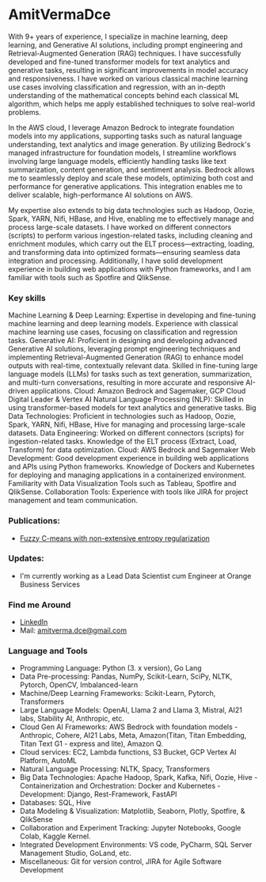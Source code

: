# AmitVermaDce
 With 9+ years of experience, I specialize in machine learning, deep learning, and Generative AI solutions, including prompt engineering and Retrieval-Augmented Generation (RAG) techniques. I have successfully developed and fine-tuned transformer models for text analytics and generative tasks, resulting in significant improvements in model accuracy and responsiveness. I have worked on various classical machine learning use cases involving classification and regression, with an in-depth understanding of the mathematical concepts behind each classical ML algorithm, which helps me apply established techniques to solve real-world problems.

In the AWS cloud, I leverage Amazon Bedrock to integrate foundation models into my applications, supporting tasks such as natural language understanding, text analytics and image generation. By utilizing Bedrock's managed infrastructure for foundation models, I streamline workflows involving large language models, efficiently handling tasks like text summarization, content generation, and sentiment analysis. Bedrock allows me to seamlessly deploy and scale these models, optimizing both cost and performance for generative applications. This integration enables me to deliver scalable, high-performance AI solutions on AWS.

My expertise also extends to big data technologies such as Hadoop, Oozie, Spark, YARN, Nifi, HBase, and Hive, enabling me to effectively manage and process large-scale datasets. I have worked on different connectors (scripts) to perform various ingestion-related tasks, including cleaning and enrichment modules, which carry out the ELT process—extracting, loading, and transforming data into optimized formats—ensuring seamless data integration and processing. Additionally, I have solid development experience in building web applications with Python frameworks, and I am familiar with tools such as Spotfire and QlikSense.

### Key skills
Machine Learning & Deep Learning: Expertise in developing and fine-tuning machine learning and deep learning models. Experience with classical machine learning use cases, focusing on classification and regression tasks.
Generative AI: Proficient in designing and developing advanced Generative AI solutions, leveraging prompt engineering techniques and implementing Retrieval-Augmented Generation (RAG) to enhance model outputs with real-time, contextually relevant data. Skilled in fine-tuning large language models (LLMs) for tasks such as text generation, summarization, and multi-turn conversations, resulting in more accurate and responsive AI-driven applications.
Cloud: Amazon Bedrock and Sagemaker, GCP Cloud Digital Leader & Vertex AI
Natural Language Processing (NLP): Skilled in using transformer-based models for text analytics and generative tasks.
Big Data Technologies: Proficient in technologies such as Hadoop, Oozie, Spark, YARN, Nifi, HBase, Hive for managing and processing large-scale datasets.
Data Engineering: Worked on different connectors (scripts) for ingestion-related tasks. Knowledge of the ELT process (Extract, Load, Transform) for data optimization.
Cloud: AWS Bedrock and Sagemaker
Web Development: Good development experience in building web applications and APIs using Python frameworks.
Knowledge of Dockers and Kubernetes for deploying and managing applications in a containerized environment.
Familiarity with Data Visualization Tools such as Tableau, Spotfire and QlikSense.
Collaboration Tools: Experience with tools like JIRA for project management and team communication.
### Publications:
-  [Fuzzy C-means with non-extensive entropy regularization](https://ieeexplore.ieee.org/document/7091464#Heading)

### Updates:
- I'm currently working as a Lead Data Scientist cum Engineer at Orange Business Services


### Find me Around
- [LinkedIn](https://github.com/AmitVermaDce)
- Mail: amitverma.dce@gmail.com 

### Language and Tools
- Programming Language: Python (3. x version), Go Lang
- Data Pre-processing: Pandas, NumPy, Scikit-Learn, SciPy, NLTK, Pytorch, OpenCV, Imbalanced-learn
- Machine/Deep Learning Frameworks: Scikit-Learn, Pytorch, Transformers
- Large Language Models: OpenAI, Llama 2 and Llama 3, Mistral, AI21 labs,  Stability AI, Anthropic, etc.
- Cloud Gen AI Frameworks: AWS Bedrock with foundation models - Anthropic, Cohere,  AI21 Labs, Meta, Amazon(Titan, Titan Embedding, Titan Text G1 - express and lite), Amazon Q.
- Cloud services: EC2, Lambda functions, S3 Bucket, GCP Vertex AI Platform, AutoML
- Natural Language Processing: NLTK, Spacy, Transformers
- Big Data Technologies: Apache Hadoop, Spark, Kafka, Nifi, Oozie, Hive
-Containerization and Orchestration: Docker and Kubernetes
-Development: Django, Rest-Framework, FastAPI
- Databases: SQL, Hive
- Data Modeling & Visualization: Matplotlib, Seaborn, Plotly, Spotfire, & QlikSense
- Collaboration and Experiment Tracking: Jupyter Notebooks, Google Colab, Kaggle Kernel.
- Integrated Development Environments: VS code, PyCharm, SQL Server Management Studio, GoLand, etc.
- Miscellaneous: Git for version control, JIRA for Agile Software Development
